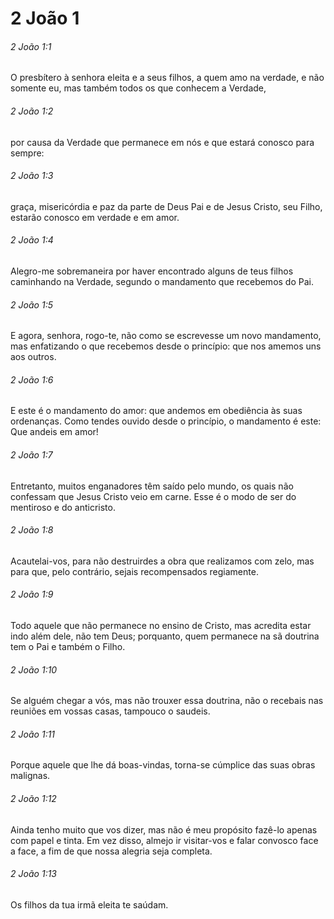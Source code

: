 # 2 João 1

###### 2 João 1:1

O presbítero à senhora eleita e a seus filhos, a quem amo na verdade, e não somente eu, mas também todos os que conhecem a Verdade,

###### 2 João 1:2

por causa da Verdade que permanece em nós e que estará conosco para sempre:

###### 2 João 1:3

graça, misericórdia e paz da parte de Deus Pai e de Jesus Cristo, seu Filho, estarão conosco em verdade e em amor.

###### 2 João 1:4

Alegro-me sobremaneira por haver encontrado alguns de teus filhos caminhando na Verdade, segundo o mandamento que recebemos do Pai.

###### 2 João 1:5

E agora, senhora, rogo-te, não como se escrevesse um novo mandamento, mas enfatizando o que recebemos desde o princípio: que nos amemos uns aos outros.

###### 2 João 1:6

E este é o mandamento do amor: que andemos em obediência às suas ordenanças. Como tendes ouvido desde o princípio, o mandamento é este: Que andeis em amor!

###### 2 João 1:7

Entretanto, muitos enganadores têm saído pelo mundo, os quais não confessam que Jesus Cristo veio em carne. Esse é o modo de ser do mentiroso e do anticristo.

###### 2 João 1:8

Acautelai-vos, para não destruirdes a obra que realizamos com zelo, mas para que, pelo contrário, sejais recompensados regiamente.

###### 2 João 1:9

Todo aquele que não permanece no ensino de Cristo, mas acredita estar indo além dele, não tem Deus; porquanto, quem permanece na sã doutrina tem o Pai e também o Filho.

###### 2 João 1:10

Se alguém chegar a vós, mas não trouxer essa doutrina, não o recebais nas reuniões em vossas casas, tampouco o saudeis.

###### 2 João 1:11

Porque aquele que lhe dá boas-vindas, torna-se cúmplice das suas obras malignas.

###### 2 João 1:12

Ainda tenho muito que vos dizer, mas não é meu propósito fazê-lo apenas com papel e tinta. Em vez disso, almejo ir visitar-vos e falar convosco face a face, a fim de que nossa alegria seja completa.

###### 2 João 1:13

Os filhos da tua irmã eleita te saúdam.

